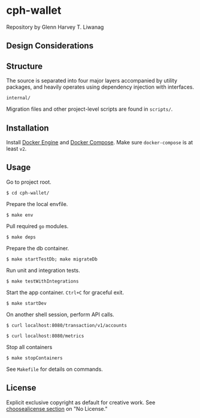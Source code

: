 # cph-wallet
Repository by Glenn Harvey T. Liwanag

## Design Considerations

## Structure
The source is separated into four major layers accompanied by utility packages, and heavily operates using dependency injection with interfaces.
```
internal/
```

Migration files and other project-level scripts are found in `scripts/`.

## Installation
Install [Docker Engine](https://docs.docker.com/get-docker/) and [Docker Compose](https://docs.docker.com/compose/install/). Make sure `docker-compose` is at least `v2`.

## Usage
Go to project root.
```
$ cd cph-wallet/
```

Prepare the local envfile.
```
$ make env
```

Pull required `go` modules.
```
$ make deps
```

Prepare the db container.
```
$ make startTestDb; make migrateDb
```

Run unit and integration tests.
```
$ make testWithIntegrations
```

Start the app container. `Ctrl+C` for graceful exit.
```
$ make startDev
```

On another shell session, perform API calls.
```
$ curl localhost:8080/transaction/v1/accounts

$ curl localhost:8080/metrics
```

Stop all containers
```
$ make stopContainers
```

See `Makefile` for details on commands.

## License
Explicit exclusive copyright as default for creative work. See [choosealicense section](https://choosealicense.com/no-permission/) on "No License."
